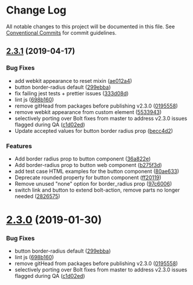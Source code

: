 # Change Log

All notable changes to this project will be documented in this file.
See [Conventional Commits](https://conventionalcommits.org) for commit guidelines.

## [2.3.1](https://github.com/bolt-design-system/bolt/tree/master/packages/components/bolt-button/compare/v2.2.2...v2.3.1) (2019-04-17)


### Bug Fixes

* add webkit appearance to reset mixin ([ae012a4](https://github.com/bolt-design-system/bolt/tree/master/packages/components/bolt-button/commit/ae012a4))
* button border-radius default ([299ebba](https://github.com/bolt-design-system/bolt/tree/master/packages/components/bolt-button/commit/299ebba))
* fix failing jest tests + prettier issues ([333d08d](https://github.com/bolt-design-system/bolt/tree/master/packages/components/bolt-button/commit/333d08d))
* lint js ([698b160](https://github.com/bolt-design-system/bolt/tree/master/packages/components/bolt-button/commit/698b160))
* remove gitHead from packages before publishing v2.3.0 ([0195558](https://github.com/bolt-design-system/bolt/tree/master/packages/components/bolt-button/commit/0195558))
* remove webkit appearance from custom element ([5533943](https://github.com/bolt-design-system/bolt/tree/master/packages/components/bolt-button/commit/5533943))
* selectively porting over Bolt fixes from master to address v2.3.0 issues flagged during QA ([c1d02ed](https://github.com/bolt-design-system/bolt/tree/master/packages/components/bolt-button/commit/c1d02ed))
* Update accepted values for button border radius prop ([becc4d2](https://github.com/bolt-design-system/bolt/tree/master/packages/components/bolt-button/commit/becc4d2))


### Features

* Add border radius prop to button component ([36a822e](https://github.com/bolt-design-system/bolt/tree/master/packages/components/bolt-button/commit/36a822e))
* Add border-radius prop to button web component ([b275f3d](https://github.com/bolt-design-system/bolt/tree/master/packages/components/bolt-button/commit/b275f3d))
* add test case HTML examples for the button component ([80ae633](https://github.com/bolt-design-system/bolt/tree/master/packages/components/bolt-button/commit/80ae633))
* Deprecate rounded property for button component ([ff20119](https://github.com/bolt-design-system/bolt/tree/master/packages/components/bolt-button/commit/ff20119))
* Remove unused "none" option for border_radius prop ([97c6006](https://github.com/bolt-design-system/bolt/tree/master/packages/components/bolt-button/commit/97c6006))
* switch link and button to extend bolt-action, remove parts no longer needed ([2826575](https://github.com/bolt-design-system/bolt/tree/master/packages/components/bolt-button/commit/2826575))





# [2.3.0](https://github.com/bolt-design-system/bolt/tree/master/packages/components/bolt-button/compare/v2.3.0-rc.0...v2.3.0) (2019-01-30)


### Bug Fixes

* button border-radius default ([299ebba](https://github.com/bolt-design-system/bolt/tree/master/packages/components/bolt-button/commit/299ebba))
* lint js ([698b160](https://github.com/bolt-design-system/bolt/tree/master/packages/components/bolt-button/commit/698b160))
* remove gitHead from packages before publishing v2.3.0 ([0195558](https://github.com/bolt-design-system/bolt/tree/master/packages/components/bolt-button/commit/0195558))
* selectively porting over Bolt fixes from master to address v2.3.0 issues flagged during QA ([c1d02ed](https://github.com/bolt-design-system/bolt/tree/master/packages/components/bolt-button/commit/c1d02ed))
